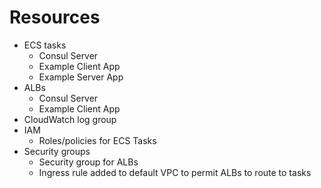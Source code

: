 # Resources
* ECS tasks
  * Consul Server
  * Example Client App
  * Example Server App
* ALBs
  * Consul Server
  * Example Client App
* CloudWatch log group
* IAM
  * Roles/policies for ECS Tasks
* Security groups
  * Security group for ALBs
  * Ingress rule added to default VPC to permit ALBs to route to tasks
